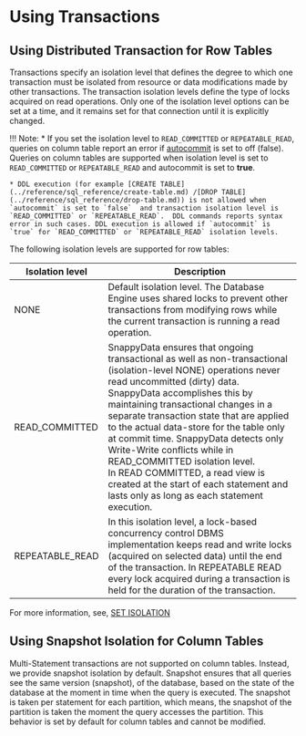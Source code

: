 # Using Transactions

## Using Distributed Transaction for Row Tables
Transactions specify an isolation level that defines the degree to which one transaction must be isolated from resource or data modifications made by other transactions. The transaction isolation levels define the type of locks acquired on read operations. Only one of the isolation level options can be set at a time, and it remains set for that connection until it is explicitly changed.

!!! Note:
	* If you set the isolation level to `READ_COMMITTED` or `REPEATABLE_READ`, queries on column table report an error if [autocommit](../reference/interactive_commands/autocommit.md) is set to off (false). </br>Queries on column tables are supported when isolation level is set to `READ_COMMITTED` or `REPEATABLE_READ` and autocommit is set to **true**.

    * DDL execution (for example [CREATE TABLE](../reference/sql_reference/create-table.md) /[DROP TABLE](../reference/sql_reference/drop-table.md)) is not allowed when `autocommit` is set to `false`  and transaction isolation level is `READ_COMMITTED` or `REPEATABLE_READ`.  DDL commands reports syntax error in such cases. DDL execution is allowed if `autocommit` is `true` for `READ_COMMITTED` or `REPEATABLE_READ` isolation levels.


The following isolation levels are supported for row tables:

| Isolation level | Description |
|--------|--------|
|NONE|Default isolation level. The Database Engine uses shared locks to prevent other transactions from modifying rows while the current transaction is running a read operation. |
|READ_COMMITTED|SnappyData ensures that ongoing transactional as well as non-transactional (isolation-level NONE) operations never read uncommitted (dirty) data. SnappyData accomplishes this by maintaining transactional changes in a separate transaction state that are applied to the actual data-store for the table only at commit time. SnappyData detects only Write-Write conflicts while in READ_COMMITTED isolation level. </br>In READ COMMITTED, a read view is created at the start of each statement and lasts only as long as each statement execution.|
|REPEATABLE_READ|In this isolation level, a lock-based concurrency control DBMS implementation keeps read and write locks (acquired on selected data) until the end of the transaction. In REPEATABLE READ every lock acquired during a transaction is held for the duration of the transaction.|

For more information, see, [SET ISOLATION](../reference/sql_reference/set-isolation.md)

## Using Snapshot Isolation for Column Tables

Multi-Statement transactions are not supported on column tables. Instead, we provide snapshot isolation by default.  Snapshot ensures that all queries see the same version (snapshot), of the database, based on the state of the database at the moment in time when the query is executed. The snapshot is taken per statement for each partition, which means, the snapshot of the partition is taken the moment the query accesses the partition. This behavior is set by default for column tables and cannot be modified.
<!--Currently, only single statement snapshot isolation (that is, [autocommit](../reference/interactive_commands/autocommit.md) must be set to true) is supported.-->  
